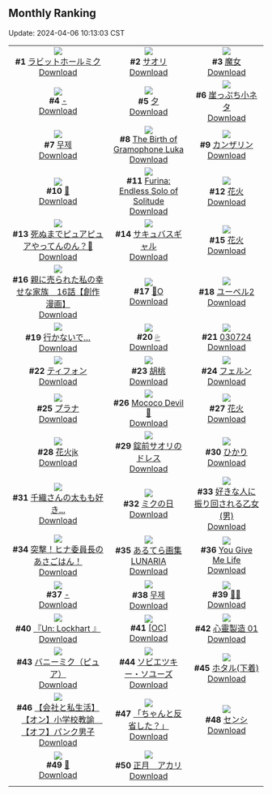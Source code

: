 ## Monthly Ranking
Update: 2024-04-06 10:13:03 CST

|      |      |      |
| :----: | :----: | :----: |
| ![](https://i.pixiv.re/c/240x480/img-master/img/2024/03/08/01/23/41/116714534_p0_master1200.jpg)<br>**#1** [ラビットホールミク](https://www.pixiv.net/artworks/116714534)<br>[Download](https://i.pixiv.re/img-original/img/2024/03/08/01/23/41/116714534_p0.png) | ![](https://i.pixiv.re/c/240x480/img-master/img/2024/03/08/02/38/08/116715944_p0_master1200.jpg)<br>**#2** [サオリ](https://www.pixiv.net/artworks/116715944)<br>[Download](https://i.pixiv.re/img-original/img/2024/03/08/02/38/08/116715944_p0.png) | ![](https://i.pixiv.re/c/240x480/img-master/img/2024/03/07/16/44/25/116699716_p0_master1200.jpg)<br>**#3** [魔女](https://www.pixiv.net/artworks/116699716)<br>[Download](https://i.pixiv.re/img-original/img/2024/03/07/16/44/25/116699716_p0.jpg) |
| ![](https://i.pixiv.re/c/240x480/img-master/img/2024/03/08/00/00/12/116711913_p0_master1200.jpg)<br>**#4** [-](https://www.pixiv.net/artworks/116711913)<br>[Download](https://i.pixiv.re/img-original/img/2024/03/08/00/00/12/116711913_p0.jpg) | ![](https://i.pixiv.re/c/240x480/img-master/img/2024/03/08/18/00/11/116728544_p0_master1200.jpg)<br>**#5** [夕](https://www.pixiv.net/artworks/116728544)<br>[Download](https://i.pixiv.re/img-original/img/2024/03/08/18/00/11/116728544_p0.jpg) | ![](https://i.pixiv.re/c/240x480/img-master/img/2024/03/08/18/56/06/116730080_p0_master1200.jpg)<br>**#6** [崖っぷち小ネタ](https://www.pixiv.net/artworks/116730080)<br>[Download](https://i.pixiv.re/img-original/img/2024/03/08/18/56/06/116730080_p0.jpg) |
| ![](https://i.pixiv.re/c/240x480/img-master/img/2024/03/07/16/57/50/116699971_p0_master1200.jpg)<br>**#7** [무제](https://www.pixiv.net/artworks/116699971)<br>[Download](https://i.pixiv.re/img-original/img/2024/03/07/16/57/50/116699971_p0.jpg) | ![](https://i.pixiv.re/c/240x480/img-master/img/2024/03/09/00/09/16/116741033_p0_master1200.jpg)<br>**#8** [The Birth of Gramophone Luka](https://www.pixiv.net/artworks/116741033)<br>[Download](https://i.pixiv.re/img-original/img/2024/03/09/00/09/16/116741033_p0.jpg) | ![](https://i.pixiv.re/c/240x480/img-master/img/2024/03/08/21/50/31/116735694_p0_master1200.jpg)<br>**#9** [カンザリン](https://www.pixiv.net/artworks/116735694)<br>[Download](https://i.pixiv.re/img-original/img/2024/03/08/21/50/31/116735694_p0.png) |
| ![](https://i.pixiv.re/c/240x480/img-master/img/2024/03/08/00/08/13/116712414_p0_master1200.jpg)<br>**#10** [🐰](https://www.pixiv.net/artworks/116712414)<br>[Download](https://i.pixiv.re/img-original/img/2024/03/08/00/08/13/116712414_p0.png) | ![](https://i.pixiv.re/c/240x480/img-master/img/2024/03/08/00/14/26/116712631_p0_master1200.jpg)<br>**#11** [Furina: Endless Solo of Solitude](https://www.pixiv.net/artworks/116712631)<br>[Download](https://i.pixiv.re/img-original/img/2024/03/08/00/14/26/116712631_p0.jpg) | ![](https://i.pixiv.re/c/240x480/img-master/img/2024/03/09/18/12/47/116761929_p0_master1200.jpg)<br>**#12** [花火](https://www.pixiv.net/artworks/116761929)<br>[Download](https://i.pixiv.re/img-original/img/2024/03/09/18/12/47/116761929_p0.jpg) |
| ![](https://i.pixiv.re/c/240x480/img-master/img/2024/03/08/00/54/18/116713796_p0_master1200.jpg)<br>**#13** [死ぬまでピュアピュアやってんのん？🍩](https://www.pixiv.net/artworks/116713796)<br>[Download](https://i.pixiv.re/img-original/img/2024/03/08/00/54/18/116713796_p0.png) | ![](https://i.pixiv.re/c/240x480/img-master/img/2024/03/08/23/04/09/116738249_p0_master1200.jpg)<br>**#14** [サキュバスギャル](https://www.pixiv.net/artworks/116738249)<br>[Download](https://i.pixiv.re/img-original/img/2024/03/08/23/04/09/116738249_p0.jpg) | ![](https://i.pixiv.re/c/240x480/img-master/img/2024/03/10/01/09/39/116776884_p0_master1200.jpg)<br>**#15** [花火](https://www.pixiv.net/artworks/116776884)<br>[Download](https://i.pixiv.re/img-original/img/2024/03/10/01/09/39/116776884_p0.png) |
| ![](https://i.pixiv.re/c/240x480/img-master/img/2024/03/08/19/36/11/116731253_p0_master1200.jpg)<br>**#16** [親に売られた私の幸せな家族　16話【創作漫画】](https://www.pixiv.net/artworks/116731253)<br>[Download](https://i.pixiv.re/img-original/img/2024/03/08/19/36/11/116731253_p0.jpg) | ![](https://i.pixiv.re/c/240x480/img-master/img/2024/03/09/19/29/30/116764170_p0_master1200.jpg)<br>**#17** [🐰O](https://www.pixiv.net/artworks/116764170)<br>[Download](https://i.pixiv.re/img-original/img/2024/03/09/19/29/30/116764170_p0.jpg) | ![](https://i.pixiv.re/c/240x480/img-master/img/2024/03/06/16/16/42/116671843_p0_master1200.jpg)<br>**#18** [ユーベル2](https://www.pixiv.net/artworks/116671843)<br>[Download](https://i.pixiv.re/img-original/img/2024/03/06/16/16/42/116671843_p0.png) |
| ![](https://i.pixiv.re/c/240x480/img-master/img/2024/03/07/00/00/06/116684759_p0_master1200.jpg)<br>**#19** [行かないで…](https://www.pixiv.net/artworks/116684759)<br>[Download](https://i.pixiv.re/img-original/img/2024/03/07/00/00/06/116684759_p0.jpg) | ![](https://i.pixiv.re/c/240x480/img-master/img/2024/03/06/00/00/26/116657382_p0_master1200.jpg)<br>**#20** [💦](https://www.pixiv.net/artworks/116657382)<br>[Download](https://i.pixiv.re/img-original/img/2024/03/06/00/00/26/116657382_p0.jpg) | ![](https://i.pixiv.re/c/240x480/img-master/img/2024/03/07/04/06/23/116689859_p0_master1200.jpg)<br>**#21** [030724](https://www.pixiv.net/artworks/116689859)<br>[Download](https://i.pixiv.re/img-original/img/2024/03/07/04/06/23/116689859_p0.jpg) |
| ![](https://i.pixiv.re/c/240x480/img-master/img/2024/03/09/17/04/48/116760048_p0_master1200.jpg)<br>**#22** [ティフォン](https://www.pixiv.net/artworks/116760048)<br>[Download](https://i.pixiv.re/img-original/img/2024/03/09/17/04/48/116760048_p0.jpg) | ![](https://i.pixiv.re/c/240x480/img-master/img/2024/03/09/00/00/18/116740213_p0_master1200.jpg)<br>**#23** [胡桃](https://www.pixiv.net/artworks/116740213)<br>[Download](https://i.pixiv.re/img-original/img/2024/03/09/00/00/18/116740213_p0.jpg) | ![](https://i.pixiv.re/c/240x480/img-master/img/2024/03/08/12/00/06/116722445_p0_master1200.jpg)<br>**#24** [フェルン](https://www.pixiv.net/artworks/116722445)<br>[Download](https://i.pixiv.re/img-original/img/2024/03/08/12/00/06/116722445_p0.jpg) |
| ![](https://i.pixiv.re/c/240x480/img-master/img/2024/03/10/00/00/45/116774341_p0_master1200.jpg)<br>**#25** [プラナ](https://www.pixiv.net/artworks/116774341)<br>[Download](https://i.pixiv.re/img-original/img/2024/03/10/00/00/45/116774341_p0.jpg) | ![](https://i.pixiv.re/c/240x480/img-master/img/2024/03/08/07/43/56/116719215_p0_master1200.jpg)<br>**#26** [Mococo Devil 🖤](https://www.pixiv.net/artworks/116719215)<br>[Download](https://i.pixiv.re/img-original/img/2024/03/08/07/43/56/116719215_p0.png) | ![](https://i.pixiv.re/c/240x480/img-master/img/2024/03/07/00/18/14/116685741_p0_master1200.jpg)<br>**#27** [花火](https://www.pixiv.net/artworks/116685741)<br>[Download](https://i.pixiv.re/img-original/img/2024/03/07/00/18/14/116685741_p0.png) |
| ![](https://i.pixiv.re/c/240x480/img-master/img/2024/03/08/13/23/14/116723473_p0_master1200.jpg)<br>**#28** [花火jk](https://www.pixiv.net/artworks/116723473)<br>[Download](https://i.pixiv.re/img-original/img/2024/03/08/13/23/14/116723473_p0.jpg) | ![](https://i.pixiv.re/c/240x480/img-master/img/2024/03/06/21/10/23/116679245_p0_master1200.jpg)<br>**#29** [錠前サオリのドレス](https://www.pixiv.net/artworks/116679245)<br>[Download](https://i.pixiv.re/img-original/img/2024/03/06/21/10/23/116679245_p0.png) | ![](https://i.pixiv.re/c/240x480/img-master/img/2024/03/06/07/17/45/116664329_p0_master1200.jpg)<br>**#30** [ひかり](https://www.pixiv.net/artworks/116664329)<br>[Download](https://i.pixiv.re/img-original/img/2024/03/06/07/17/45/116664329_p0.png) |
| ![](https://i.pixiv.re/c/240x480/img-master/img/2024/03/07/00/00/44/116684928_p0_master1200.jpg)<br>**#31** [千織さんの太もも好き...](https://www.pixiv.net/artworks/116684928)<br>[Download](https://i.pixiv.re/img-original/img/2024/03/07/00/00/44/116684928_p0.jpg) | ![](https://i.pixiv.re/c/240x480/img-master/img/2024/03/09/00/00/53/116740385_p0_master1200.jpg)<br>**#32** [ミクの日](https://www.pixiv.net/artworks/116740385)<br>[Download](https://i.pixiv.re/img-original/img/2024/03/09/00/00/53/116740385_p0.png) | ![](https://i.pixiv.re/c/240x480/img-master/img/2024/03/06/00/01/13/116657510_p0_master1200.jpg)<br>**#33** [好きな人に振り回される乙女(男)](https://www.pixiv.net/artworks/116657510)<br>[Download](https://i.pixiv.re/img-original/img/2024/03/06/00/01/13/116657510_p0.jpg) |
| ![](https://i.pixiv.re/c/240x480/img-master/img/2024/03/06/07/00/22/116664102_p0_master1200.jpg)<br>**#34** [突撃！ヒナ委員長のあさごはん！](https://www.pixiv.net/artworks/116664102)<br>[Download](https://i.pixiv.re/img-original/img/2024/03/06/07/00/22/116664102_p0.png) | ![](https://i.pixiv.re/c/240x480/img-master/img/2024/03/09/00/01/01/116740413_p0_master1200.jpg)<br>**#35** [あるてら画集 LUNARIA](https://www.pixiv.net/artworks/116740413)<br>[Download](https://i.pixiv.re/img-original/img/2024/03/09/00/01/01/116740413_p0.jpg) | ![](https://i.pixiv.re/c/240x480/img-master/img/2024/03/09/19/05/40/116763500_p0_master1200.jpg)<br>**#36** [You Give Me Life](https://www.pixiv.net/artworks/116763500)<br>[Download](https://i.pixiv.re/img-original/img/2024/03/09/19/05/40/116763500_p0.jpg) |
| ![](https://i.pixiv.re/c/240x480/img-master/img/2024/03/09/05/39/07/116711920_p0_master1200.jpg)<br>**#37** [-](https://www.pixiv.net/artworks/116711920)<br>[Download](https://i.pixiv.re/img-original/img/2024/03/09/05/39/07/116711920_p0.jpg) | ![](https://i.pixiv.re/c/240x480/img-master/img/2024/03/07/00/00/15/116684819_p0_master1200.jpg)<br>**#38** [무제](https://www.pixiv.net/artworks/116684819)<br>[Download](https://i.pixiv.re/img-original/img/2024/03/07/00/00/15/116684819_p0.jpg) | ![](https://i.pixiv.re/c/240x480/img-master/img/2024/03/07/19/05/34/116702892_p0_master1200.jpg)<br>**#39** [🌸🔥](https://www.pixiv.net/artworks/116702892)<br>[Download](https://i.pixiv.re/img-original/img/2024/03/07/19/05/34/116702892_p0.jpg) |
| ![](https://i.pixiv.re/c/240x480/img-master/img/2024/03/09/20/27/00/116766084_p0_master1200.jpg)<br>**#40** [『Un: Lockhart 』](https://www.pixiv.net/artworks/116766084)<br>[Download](https://i.pixiv.re/img-original/img/2024/03/09/20/27/00/116766084_p0.jpg) | ![](https://i.pixiv.re/c/240x480/img-master/img/2024/03/06/00/20/46/116658293_p0_master1200.jpg)<br>**#41** [[OC]](https://www.pixiv.net/artworks/116658293)<br>[Download](https://i.pixiv.re/img-original/img/2024/03/06/00/20/46/116658293_p0.jpg) | ![](https://i.pixiv.re/c/240x480/img-master/img/2024/03/10/16/34/27/116794284_p0_master1200.jpg)<br>**#42** [心靈製造  01](https://www.pixiv.net/artworks/116794284)<br>[Download](https://i.pixiv.re/img-original/img/2024/03/10/16/34/27/116794284_p0.jpg) |
| ![](https://i.pixiv.re/c/240x480/img-master/img/2024/03/09/00/13/02/116741217_p0_master1200.jpg)<br>**#43** [バニーミク（ピュア）](https://www.pixiv.net/artworks/116741217)<br>[Download](https://i.pixiv.re/img-original/img/2024/03/09/00/13/02/116741217_p0.jpg) | ![](https://i.pixiv.re/c/240x480/img-master/img/2024/03/07/20/00/09/116704260_p0_master1200.jpg)<br>**#44** [ソビエツキー・ソユーズ](https://www.pixiv.net/artworks/116704260)<br>[Download](https://i.pixiv.re/img-original/img/2024/03/07/20/00/09/116704260_p0.jpg) | ![](https://i.pixiv.re/c/240x480/img-master/img/2024/03/07/03/00/30/116689154_p0_master1200.jpg)<br>**#45** [ホタル(下着)](https://www.pixiv.net/artworks/116689154)<br>[Download](https://i.pixiv.re/img-original/img/2024/03/07/03/00/30/116689154_p0.jpg) |
| ![](https://i.pixiv.re/c/240x480/img-master/img/2024/03/08/12/00/07/116722447_p0_master1200.jpg)<br>**#46** [【会社と私生活】【オン】小学校教諭　【オフ】パンク男子](https://www.pixiv.net/artworks/116722447)<br>[Download](https://i.pixiv.re/img-original/img/2024/03/08/12/00/07/116722447_p0.jpg) | ![](https://i.pixiv.re/c/240x480/img-master/img/2024/03/08/21/04/04/116734104_p0_master1200.jpg)<br>**#47** [「ちゃんと反省した？」](https://www.pixiv.net/artworks/116734104)<br>[Download](https://i.pixiv.re/img-original/img/2024/03/08/21/04/04/116734104_p0.jpg) | ![](https://i.pixiv.re/c/240x480/img-master/img/2024/03/10/00/00/33/116774296_p0_master1200.jpg)<br>**#48** [センシ](https://www.pixiv.net/artworks/116774296)<br>[Download](https://i.pixiv.re/img-original/img/2024/03/10/00/00/33/116774296_p0.jpg) |
| ![](https://i.pixiv.re/c/240x480/img-master/img/2024/03/08/00/00/19/116711954_p0_master1200.jpg)<br>**#49** [🎍](https://www.pixiv.net/artworks/116711954)<br>[Download](https://i.pixiv.re/img-original/img/2024/03/08/00/00/19/116711954_p0.png) | ![](https://i.pixiv.re/c/240x480/img-master/img/2024/03/10/08/00/05/116782786_p0_master1200.jpg)<br>**#50** [正月　アカリ](https://www.pixiv.net/artworks/116782786)<br>[Download](https://i.pixiv.re/img-original/img/2024/03/10/08/00/05/116782786_p0.jpg) |
|      |
